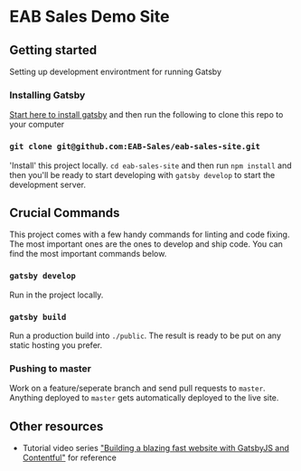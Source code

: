 # EAB Sales Demo Site

## Getting started

Setting up development environtment for running Gatsby


### Installing Gatsby

[Start here to install gatsby](https://www.gatsbyjs.com/tutorial/part-zero/) and then run the following to clone this repo to your computer

### `git clone git@github.com:EAB-Sales/eab-sales-site.git`

'Install' this project locally. `cd eab-sales-site` and then run `npm install` and then you'll be ready to start developing with `gatsby develop` to start the development server.


## Crucial Commands

This project comes with a few handy commands for linting and code fixing. The most important ones are the ones to develop and ship code. You can find the most important commands below.

### `gatsby develop`

Run in the project locally.

### `gatsby build`

Run a production build into `./public`. The result is ready to be put on any static hosting you prefer.


### Pushing to master
Work on a feature/seperate branch and send pull requests to `master`. Anything deployed to `master` gets automatically deployed to the live site.

## Other resources

- Tutorial video series ["Building a blazing fast website with GatsbyJS and Contentful"](https://www.youtube.com/watch?v=Ek4o40w1tH4&list=PL8KiuH6vpACV-F7jXribe4YveGBhBeG9A) for reference